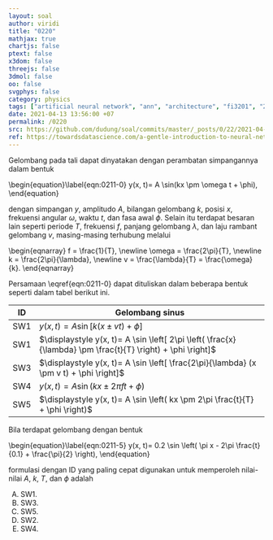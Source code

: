 ```yaml
---
layout: soal
author: viridi
title: "0220"
mathjax: true
chartjs: false
ptext: false
x3dom: false
threejs: false
3dmol: false
oo: false
svgphys: false
category: physics
tags: ["artificial neural network", "ann", "architecture", "fi3201", "2020-2"]
date: 2021-04-13 13:56:00 +07
permalink: /0220
src: https://github.com/dudung/soal/commits/master/_posts/0/22/2021-04-13-intro-to-ann-0.md
ref: https://towardsdatascience.com/a-gentle-introduction-to-neural-networks-series-part-1-2b90b87795bc
---
```

Gelombang pada tali dapat dinyatakan dengan perambatan simpangannya dalam bentuk

\begin{equation}\label{eqn:0211-0}
y(x, t)= A \sin(kx \pm \omega t + \phi),
\end{equation}

dengan simpangan $y$, amplitudo $A$, bilangan gelombang $k$, posisi $x$, frekuensi angular $\omega$, waktu $t$, dan fasa awal $\phi$. Selain itu terdapat besaran lain seperti periode $T$, frekuensi $f$, panjang gelombang $\lambda$, dan laju rambant gelombang $v$, masing-masing terhubung melalui

\begin{eqnarray}
f = \frac{1}{T}, \newline
\omega = \frac{2\pi}{T}, \newline
k = \frac{2\pi}{\lambda}, \newline
v = \frac{\lambda}{T} = \frac{\omega}{k}.
\end{eqnarray}

Persamaan \eqref{eqn:0211-0} dapat dituliskan dalam beberapa bentuk seperti dalam tabel berikut ini.

ID  | Gelombang sinus
--- | ---
SW1 | $y(x, t)= A \sin [ k(x \pm v t) + \phi ]$
SW1 | $\displaystyle y(x, t)= A \sin \left[ 2\pi \left( \frac{x}{\lambda} \pm \frac{t}{T} \right) + \phi \right]$
SW3 | $\displaystyle y(x, t)= A \sin \left[ \frac{2\pi}{\lambda} (x \pm v t) + \phi \right]$
SW4 | $y(x, t)= A \sin (kx \pm 2\pi f t + \phi)$
SW5 | $\displaystyle y(x, t)= A \sin \left( kx \pm 2\pi \frac{t}{T} + \phi \right)$

Bila terdapat gelombang dengan bentuk

\begin{equation}\label{eqn:0211-5}
y(x, t)= 0.2 \sin \left( \pi x - 2\pi \frac{t}{0.1} + \frac{\pi}{2} \right),
\end{equation}

formulasi dengan ID yang paling cepat digunakan untuk memperoleh nilai-nilai $A$, $k$, $T$, dan $\phi$ adalah

<ol type="A">
<li>SW1.
<li>SW3.
<li>SW5.
<li>SW2.
<li>SW4.
